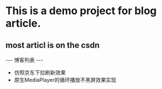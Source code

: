 # This is a demo project for blog article.
most articl is on the csdn
-----
--- 博客列表 --- 
- 仿照京东下拉刷新效果
- 原生MediaPlayer的循环播放不黑屏效果实现
